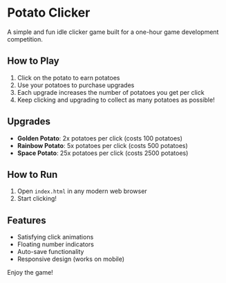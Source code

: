 # Potato Clicker

A simple and fun idle clicker game built for a one-hour game development competition.

## How to Play

1. Click on the potato to earn potatoes
2. Use your potatoes to purchase upgrades
3. Each upgrade increases the number of potatoes you get per click
4. Keep clicking and upgrading to collect as many potatoes as possible!

## Upgrades

- **Golden Potato**: 2x potatoes per click (costs 100 potatoes)
- **Rainbow Potato**: 5x potatoes per click (costs 500 potatoes)
- **Space Potato**: 25x potatoes per click (costs 2500 potatoes)

## How to Run

1. Open `index.html` in any modern web browser
2. Start clicking!

## Features

- Satisfying click animations
- Floating number indicators
- Auto-save functionality
- Responsive design (works on mobile)

Enjoy the game! 